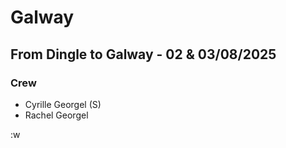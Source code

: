 # Galway

## From Dingle to Galway - 02 & 03/08/2025

### Crew

- Cyrille Georgel (S)
- Rachel Georgel


:w




